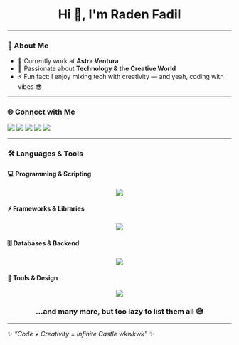 <!-- Banner / Header -->
<h1 align="center">Hi 👋, I'm Raden Fadil</h1>

---

### 🚀 About Me
- 🌱 Currently work at **Astra Ventura**  
- 🎨 Passionate about **Technology & the Creative World**  
- ⚡ Fun fact: I enjoy mixing tech with creativity — and yeah, coding with vibes 😎  

---

### 🌐 Connect with Me
<p align="left">
  <a href="https://twitter.com/radenfadil21" target="blank"><img src="https://img.shields.io/badge/Twitter-1DA1F2?logo=twitter&logoColor=white" /></a>
  <a href="https://www.linkedin.com/in/raden-fadil-48229418b/" target="blank"><img src="https://img.shields.io/badge/LinkedIn-0A66C2?logo=linkedin&logoColor=white" /></a>
  <a href="https://fb.com/fadil azhar" target="blank"><img src="https://img.shields.io/badge/Facebook-1877F2?logo=facebook&logoColor=white" /></a>
  <a href="https://instagram.com/fadil_azhar21" target="blank"><img src="https://img.shields.io/badge/Instagram-E4405F?logo=instagram&logoColor=white" /></a>
  <a href="https://discord.gg/418313992692432897" target="blank"><img src="https://img.shields.io/badge/Discord-5865F2?logo=discord&logoColor=white" /></a>
</p>

---

### 🛠️ Languages & Tools

#### 💻 Programming & Scripting
<p align="center">
  <img src="https://skillicons.dev/icons?i=html,css,js,ts,php,python,cpp,cs,bash,dart" />
</p>

#### ⚡ Frameworks & Libraries
<p align="center">
  <img src="https://skillicons.dev/icons?i=flutter,react,nextjs,tailwind,bootstrap,flask,tensorflow,dotnet" />
</p>

#### 🗄️ Databases & Backend
<p align="center">
  <img src="https://skillicons.dev/icons?i=mysql,postgres,mongodb,sqlite,supabase,docker" />
</p>

#### 🎨 Tools & Design
<p align="center">
  <img src="https://skillicons.dev/icons?i=figma,ps,ai,xd,git,unreal" />
</p>

<h3 align="center">...and many more, but too lazy to list them all 😅</h3>

---

✨ *“Code + Creativity = Infinite Castle wkwkwk”* ✨
